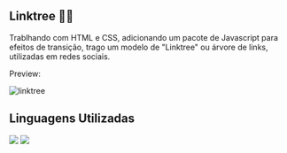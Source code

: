 ## Linktree 🌳🔗

Trablhando com HTML e CSS, adicionando um pacote de Javascript para efeitos de transição, trago um modelo de "Linktree" ou árvore de links, utilizadas em redes sociais.

Preview:

![linktree](https://user-images.githubusercontent.com/89155684/131357682-39d5185b-0540-47d8-b7d6-0be9d3077a2f.png)

## Linguagens Utilizadas

 <p align="left">
 <a><img src="https://img.shields.io/badge/HTML5-E34F26?style=for-the-badge&logo=html5&logoColor=white"/></a>
 <a><img src="https://img.shields.io/badge/CSS3-1572B6?style=for-the-badge&logo=css3&logoColor=white"/></a>

